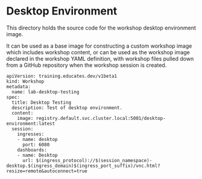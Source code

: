 Desktop Environment
===================

This directory holds the source code for the workshop desktop environment image.

It can be used as a base image for constructing a custom workshop image which
includes workshop content, or can be used as the workshop image declared in the
workshop YAML definition, with workshop files pulled down from a GitHub
repository when the workshop session is created.

```
apiVersion: training.educates.dev/v1beta1
kind: Workshop
metadata:
  name: lab-desktop-testing
spec:
  title: Desktop Testing
  description: Test of desktop environment.
  content:
    image: registry.default.svc.cluster.local:5001/desktop-environment:latest
  session:
    ingresses:
    - name: desktop
      port: 6080
    dashboards:
    - name: Desktop
      url: $(ingress_protocol)://$(session_namespace)-desktop.$(ingress_domain)$(ingress_port_suffix)/vnc.html?resize=remote&autoconnect=true
```
